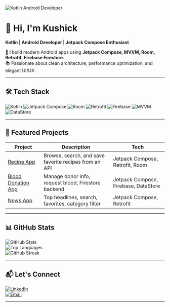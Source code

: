 <!-- Banner -->
![Kotlin Android Developer](https://i.ibb.co/g9h8Vv7/github-banner-kotlin-android.png)

# 👋 Hi, I'm Kushick  
**Kotlin | Android Developer | Jetpack Compose Enthusiast**

🚀 I build modern Android apps using **Jetpack Compose, MVVM, Room, Retrofit, Firebase Firestore**.  
📚 Passionate about clean architecture, performance optimization, and elegant UI/UX.

---

## 🛠️ Tech Stack

![Kotlin](https://img.shields.io/badge/Kotlin-0095D5?style=for-the-badge&logo=kotlin&logoColor=white)
![Jetpack Compose](https://img.shields.io/badge/Jetpack%20Compose-4285F4?style=for-the-badge&logo=jetpackcompose&logoColor=white)
![Room](https://img.shields.io/badge/Room%20DB-3DDC84?style=for-the-badge&logo=android&logoColor=white)
![Retrofit](https://img.shields.io/badge/Retrofit-FF6F00?style=for-the-badge&logo=java&logoColor=white)
![Firebase](https://img.shields.io/badge/Firebase-FFCA28?style=for-the-badge&logo=firebase&logoColor=black)
![MVVM](https://img.shields.io/badge/MVVM-000000?style=for-the-badge&logo=architecture&logoColor=white)
![DataStore](https://img.shields.io/badge/DataStore-FF4081?style=for-the-badge&logo=android&logoColor=white)

---

## 📱 Featured Projects

| Project | Description | Tech |
|---------|-------------|------|
| [Recipe App](https://github.com/YOUR_USERNAME/RecipeApp) | Browse, search, and save favorite recipes from an API | Jetpack Compose, Retrofit, Room |
| [Blood Donation App](https://github.com/YOUR_USERNAME/BloodDonationApp) | Manage donor info, request blood, Firestore backend | Jetpack Compose, Firebase, DataStore |
| [News App](https://github.com/YOUR_USERNAME/NewsApp) | Top headlines, search, favorites, category filter | Jetpack Compose, Retrofit |

---

## 📊 GitHub Stats

![GitHub Stats](https://github-readme-stats.vercel.app/api?username=YOUR_USERNAME&show_icons=true&theme=radical)  
![Top Languages](https://github-readme-stats.vercel.app/api/top-langs/?username=YOUR_USERNAME&layout=compact&theme=radical)  
![GitHub Streak](https://github-readme-streak-stats.herokuapp.com/?user=YOUR_USERNAME&theme=radical)  

---

## 📬 Let's Connect

[![LinkedIn](https://img.shields.io/badge/LinkedIn-0A66C2?style=for-the-badge&logo=linkedin&logoColor=white)](https://linkedin.com/in/YOUR_LINK)  
[![Email](https://img.shields.io/badge/Email-D14836?style=for-the-badge&logo=gmail&logoColor=white)](mailto:YOUR_EMAIL)

---